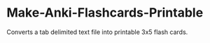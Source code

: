 # Make-Anki-Flashcards-Printable
Converts a tab delimited text file into printable 3x5 flash cards.
